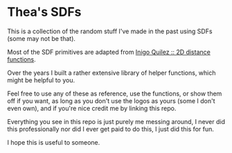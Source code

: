 # Thea's SDFs

This is a collection of the random stuff I've made in the past using SDFs (some may not be that).

Most of the SDF primitives are adapted from [Inigo Quilez :: 2D distance functions](https://iquilezles.org/articles/distfunctions2d/).

Over the years I built a rather extensive library of helper functions, which might be helpful to you.

Feel free to use any of these as reference, use the functions, or show them off if you want,
as long as you don't use the logos as yours (some I don't even own), and if you're nice credit
me by linking this repo.

Everything you see in this repo is just purely me messing around, I never did this professionally
nor did I ever get paid to do this, I just did this for fun.

I hope this is useful to someone.
